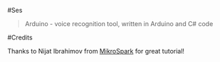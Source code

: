 #Ses
>Arduino - voice recognition tool, written in Arduino and C# code

#Credits

Thanks to Nijat Ibrahimov from [MikroSpark](http://mikrospark.com/) for great tutorial!